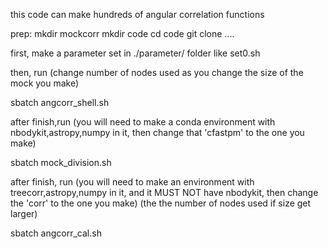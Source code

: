 this code can make hundreds of angular correlation functions 

prep:
mkdir mockcorr
mkdir code
cd code
git clone ....

first, make a parameter set in ./parameter/ folder like set0.sh

then, run (change number of nodes used as you change the size of the mock you make)

sbatch angcorr_shell.sh

after finish,run
(you will need to make a conda environment with nbodykit,astropy,numpy in it, then change that 'cfastpm' to the one you make)

sbatch mock_division.sh

after finish, run
(you will need to make an environment with treecorr,astropy,numpy in it, and it MUST NOT have nbodykit, then change the 'corr' to the one you make)
(the the number of nodes used if size get larger)

sbatch angcorr_cal.sh



